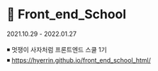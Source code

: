 # 🦁 Front_end_School  
2021.10.29 - 2022.01.27  <br> <br> 
◾ 멋쟁이 사자처럼 프론트엔드 스쿨 1기 <br>
◾ https://hyerrin.github.io/front_end_school_html/

